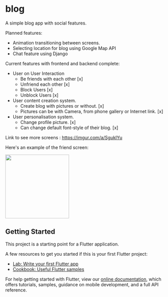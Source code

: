# blog

A simple blog app with social features.

Planned features:
* Animation transitioning between screens.
* Selecting location for blog using Google Map API
* Chat feature using Django 

Current features with frontend and backend complete:
* User on User Interaction
    * Be friends with each other [x]
    * Unfriend each other [x]
    * Block Users [x]
    * Unblock Users [x]
* User content creation system.
    * Create blog with pictures or without. [x]
    * Pictures can be with Camera, from phone gallery or Internet link. [x]
* User personalisation system.
    * Change profile picture. [x]
    * Can change default font-style of their blog. [x]

Link to see more screens : https://imgur.com/a/SgukIYu

Here's an example of the friend screen:

<img src="https://i.imgur.com/gaZtoL8.png" width="200">



## Getting Started

This project is a starting point for a Flutter application.

A few resources to get you started if this is your first Flutter project:

- [Lab: Write your first Flutter app](https://flutter.dev/docs/get-started/codelab)
- [Cookbook: Useful Flutter samples](https://flutter.dev/docs/cookbook)

For help getting started with Flutter, view our
[online documentation](https://flutter.dev/docs), which offers tutorials,
samples, guidance on mobile development, and a full API reference.

